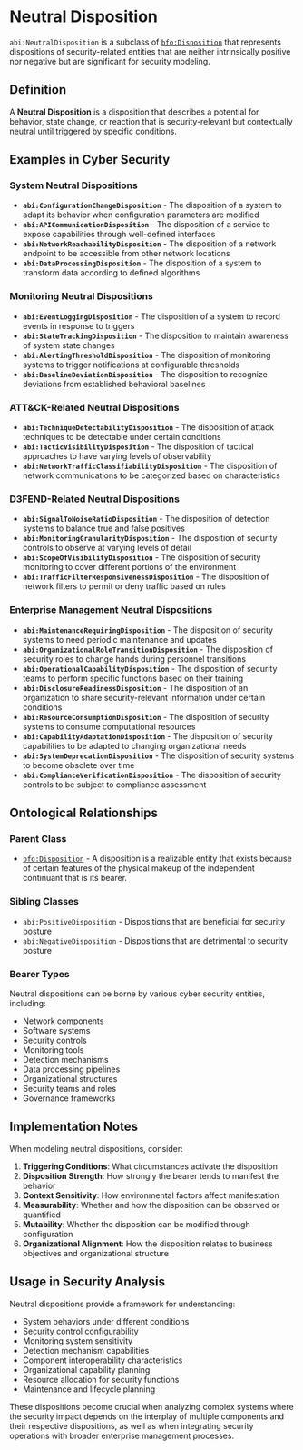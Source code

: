 # Neutral Disposition

`abi:NeutralDisposition` is a subclass of [`bfo:Disposition`](http://purl.obolibrary.org/obo/BFO_0000016) that represents dispositions of security-related entities that are neither intrinsically positive nor negative but are significant for security modeling.

## Definition

A **Neutral Disposition** is a disposition that describes a potential for behavior, state change, or reaction that is security-relevant but contextually neutral until triggered by specific conditions.

## Examples in Cyber Security

### System Neutral Dispositions
- **`abi:ConfigurationChangeDisposition`** - The disposition of a system to adapt its behavior when configuration parameters are modified
- **`abi:APICommunicationDisposition`** - The disposition of a service to expose capabilities through well-defined interfaces
- **`abi:NetworkReachabilityDisposition`** - The disposition of a network endpoint to be accessible from other network locations
- **`abi:DataProcessingDisposition`** - The disposition of a system to transform data according to defined algorithms

### Monitoring Neutral Dispositions
- **`abi:EventLoggingDisposition`** - The disposition of a system to record events in response to triggers
- **`abi:StateTrackingDisposition`** - The disposition to maintain awareness of system state changes
- **`abi:AlertingThresholdDisposition`** - The disposition of monitoring systems to trigger notifications at configurable thresholds
- **`abi:BaselineDeviationDisposition`** - The disposition to recognize deviations from established behavioral baselines

### ATT&CK-Related Neutral Dispositions
- **`abi:TechniqueDetectabilityDisposition`** - The disposition of attack techniques to be detectable under certain conditions
- **`abi:TacticVisibilityDisposition`** - The disposition of tactical approaches to have varying levels of observability 
- **`abi:NetworkTrafficClassifiabilityDisposition`** - The disposition of network communications to be categorized based on characteristics

### D3FEND-Related Neutral Dispositions
- **`abi:SignalToNoiseRatioDisposition`** - The disposition of detection systems to balance true and false positives
- **`abi:MonitoringGranularityDisposition`** - The disposition of security controls to observe at varying levels of detail
- **`abi:ScopeOfVisibilityDisposition`** - The disposition of security monitoring to cover different portions of the environment
- **`abi:TrafficFilterResponsivenessDisposition`** - The disposition of network filters to permit or deny traffic based on rules

### Enterprise Management Neutral Dispositions
- **`abi:MaintenanceRequiringDisposition`** - The disposition of security systems to need periodic maintenance and updates
- **`abi:OrganizationalRoleTransitionDisposition`** - The disposition of security roles to change hands during personnel transitions
- **`abi:OperationalCapabilityDisposition`** - The disposition of security teams to perform specific functions based on their training
- **`abi:DisclosureReadinessDisposition`** - The disposition of an organization to share security-relevant information under certain conditions
- **`abi:ResourceConsumptionDisposition`** - The disposition of security systems to consume computational resources
- **`abi:CapabilityAdaptationDisposition`** - The disposition of security capabilities to be adapted to changing organizational needs
- **`abi:SystemDeprecationDisposition`** - The disposition of security systems to become obsolete over time
- **`abi:ComplianceVerificationDisposition`** - The disposition of security controls to be subject to compliance assessment

## Ontological Relationships

### Parent Class
- [`bfo:Disposition`](http://purl.obolibrary.org/obo/BFO_0000016) - A disposition is a realizable entity that exists because of certain features of the physical makeup of the independent continuant that is its bearer.

### Sibling Classes
- `abi:PositiveDisposition` - Dispositions that are beneficial for security posture
- `abi:NegativeDisposition` - Dispositions that are detrimental to security posture

### Bearer Types
Neutral dispositions can be borne by various cyber security entities, including:
- Network components
- Software systems
- Security controls
- Monitoring tools
- Detection mechanisms
- Data processing pipelines
- Organizational structures
- Security teams and roles
- Governance frameworks

## Implementation Notes

When modeling neutral dispositions, consider:

1. **Triggering Conditions**: What circumstances activate the disposition
2. **Disposition Strength**: How strongly the bearer tends to manifest the behavior
3. **Context Sensitivity**: How environmental factors affect manifestation
4. **Measurability**: Whether and how the disposition can be observed or quantified
5. **Mutability**: Whether the disposition can be modified through configuration
6. **Organizational Alignment**: How the disposition relates to business objectives and organizational structure

## Usage in Security Analysis

Neutral dispositions provide a framework for understanding:

- System behaviors under different conditions
- Security control configurability
- Monitoring system sensitivity
- Detection mechanism capabilities
- Component interoperability characteristics
- Organizational capability planning
- Resource allocation for security functions
- Maintenance and lifecycle planning

These dispositions become crucial when analyzing complex systems where the security impact depends on the interplay of multiple components and their respective dispositions, as well as when integrating security operations with broader enterprise management processes. 